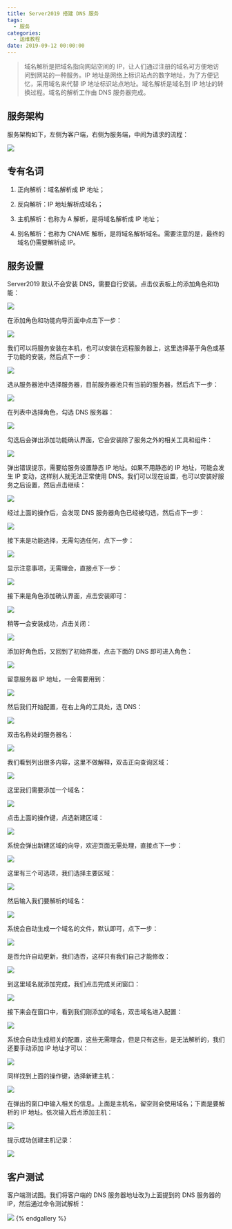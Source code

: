 ```yaml
---
title: Server2019 搭建 DNS 服务
tags:
  - 服务
categories:
  - 运维教程
date: 2019-09-12 00:00:00
---
```


> 域名解析是把域名指向网站空间的 IP，让人们通过注册的域名可方便地访问到网站的一种服务。IP 地址是网络上标识站点的数字地址，为了方便记忆，采用域名来代替 IP 地址标识站点地址。域名解析是域名到 IP 地址的转换过程。域名的解析工作由 DNS 服务器完成。

<!-- more -->

## 服务架构

服务架构如下，左侧为客户端，右侧为服务端，中间为请求的流程：

![](https://cdn.dusays.com/2019/09/65-1.jpg)

## 专有名词

1. 正向解析：域名解析成 IP 地址；

2. 反向解析：IP 地址解析成域名；

3. 主机解析：也称为 A 解析，是将域名解析成 IP 地址；

4. 别名解析：也称为 CNAME 解析，是将域名解析域名。需要注意的是，最终的域名仍需要解析成 IP。

## 服务设置

Server2019 默认不会安装 DNS，需要自行安装。点击仪表板上的添加角色和功能：

![](https://cdn.dusays.com/2019/09/65-2.jpg)

在添加角色和功能向导页面中点击下一步：

![](https://cdn.dusays.com/2019/09/65-3.jpg)

我们可以将服务安装在本机，也可以安装在远程服务器上，这里选择基于角色或基于功能的安装，然后点下一步：

![](https://cdn.dusays.com/2019/09/65-4.jpg)

选从服务器池中选择服务器，目前服务器池只有当前的服务器，然后点下一步：

![](https://cdn.dusays.com/2019/09/65-5.jpg)

在列表中选择角色，勾选 DNS 服务器：

![](https://cdn.dusays.com/2019/09/65-6.jpg)

勾选后会弹出添加功能确认界面，它会安装除了服务之外的相关工具和组件：

![](https://cdn.dusays.com/2019/09/65-7.jpg)

弹出错误提示，需要给服务设置静态 IP 地址。如果不用静态的 IP 地址，可能会发生 IP 变动，这样别人就无法正常使用 DNS。我们可以现在设置，也可以安装好服务之后设置，然后点击继续：

![](https://cdn.dusays.com/2019/09/65-8.jpg)

经过上面的操作后，会发现 DNS 服务器角色已经被勾选，然后点下一步：

![](https://cdn.dusays.com/2019/09/65-9.jpg)

接下来是功能选择，无需勾选任何，点下一步：

![](https://cdn.dusays.com/2019/09/65-10.jpg)

显示注意事项，无需理会，直接点下一步：

![](https://cdn.dusays.com/2019/09/65-11.jpg)

接下来是角色添加确认界面，点击安装即可：

![](https://cdn.dusays.com/2019/09/65-12.jpg)

稍等一会安装成功，点击关闭：

![](https://cdn.dusays.com/2019/09/65-13.jpg)

添加好角色后，又回到了初始界面，点击下面的 DNS 即可进入角色：

![](https://cdn.dusays.com/2019/09/65-14.jpg)

留意服务器 IP 地址，一会需要用到：

![](https://cdn.dusays.com/2019/09/65-15.jpg)

然后我们开始配置，在右上角的工具处，选 DNS：

![](https://cdn.dusays.com/2019/09/65-16.jpg)

双击名称处的服务器名：

![](https://cdn.dusays.com/2019/09/65-17.jpg)

我们看到列出很多内容，这里不做解释，双击正向查询区域：

![](https://cdn.dusays.com/2019/09/65-18.jpg)

这里我们需要添加一个域名：

![](https://cdn.dusays.com/2019/09/65-19.jpg)

点击上面的操作键，点选新建区域：

![](https://cdn.dusays.com/2019/09/65-20.jpg)

系统会弹出新建区域的向导，欢迎页面无需处理，直接点下一步：

![](https://cdn.dusays.com/2019/09/65-21.jpg)

这里有三个可选项，我们选择主要区域：

![](https://cdn.dusays.com/2019/09/65-22.jpg)

然后输入我们要解析的域名：

![](https://cdn.dusays.com/2019/09/65-23.jpg)

系统会自动生成一个域名的文件，默认即可，点下一步：

![](https://cdn.dusays.com/2019/09/65-24.jpg)

是否允许自动更新，我们选否，这样只有我们自己才能修改：

![](https://cdn.dusays.com/2019/09/65-25.jpg)

到这里域名就添加完成，我们点击完成关闭窗口：

![](https://cdn.dusays.com/2019/09/65-26.jpg)

接下来会在窗口中，看到我们刚添加的域名，双击域名进入配置：

![](https://cdn.dusays.com/2019/09/65-27.jpg)

系统会自动生成相关的配置，这些无需理会，但是只有这些，是无法解析的，我们还要手动添加 IP 地址才可以：

![](https://cdn.dusays.com/2019/09/65-28.jpg)

同样找到上面的操作键，选择新建主机：

![](https://cdn.dusays.com/2019/09/65-29.jpg)

在弹出的窗口中输入相关的信息。上面是主机名，留空则会使用域名；下面是要解析的 IP 地址。依次输入后点添加主机：

![](https://cdn.dusays.com/2019/09/65-30.jpg)

提示成功创建主机记录：

![](https://cdn.dusays.com/2019/09/65-31.jpg)

## 客户测试

客户端测试图。我们将客户端的 DNS 服务器地址改为上面提到的 DNS 服务器的 IP，然后通过命令测试解析：

![](https://cdn.dusays.com/2019/09/65-32.jpg)
{% endgallery %}